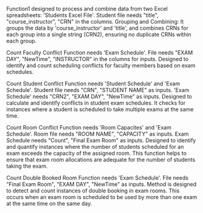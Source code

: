 Function1 designed to process and combine data from two Excel spreadsheets: 'Students Excel File'. Student file needs "title", "course_instructor", "CRN" in the columns. 
Grouping and Combining: It groups the data by 'course_instructor' and 'title', and combines CRNs for each group into a single string (CRN2), ensuring no duplicate CRNs within each group.

Count Faculty Conflict Function needs 'Exam Schedule'. File needs "EXAM DAY", "NewTime", "INSTRUCTOR" in the columns for inputs.
Designed to identify and count scheduling conflicts for faculty members based on exam schedules.

Count Student Conflict Function needs 'Student Schedule' and 'Exam Schedule'. Student file needs "CRN", "STUDENT NAME" as inputs. 'Exam Schedule' needs "CRN2", "EXAM DAY", "NewTime" as inputs.
Designed to calculate and identify conflicts in student exam schedules. It checks for instances where a student is scheduled to take multiple exams at the same time.

Count Room Conflict Function needs 'Room Capacites' and 'Exam Schedule'. Room file needs "ROOM NAME", "CAPACITY" as inputs. Exam Schedule needs "Count", "Final Exam Room" as inputs.
Designed to identify and quantify instances where the number of students scheduled for an exam exceeds the capacity of the assigned room. This function helps to ensure that exam room allocations are adequate for the number of students taking the exam.

Count Double Booked Room Function needs 'Exam Schedule'. File needs "Final Exam Room", "EXAM DAY", "NewTime" as inputs.
Method is designed to detect and count instances of double booking in exam rooms. This occurs when an exam room is scheduled to be used by more than one exam at the same time on the same day.
